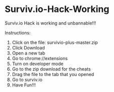 # Surviv.io-Hack-Working
Surviv.io Hack is working and unbannable!!!

Instructions:
1. Click on the file: survivio-plus-master.zip
2. Click Download
3. Open a new tab
4. Go to chrome://extensions
5. Turn on developer mode
6. Go to the zip download for the cheats
7. Drag the file to the tab that you opened
8. Go to surviv.io
9. Have Fun!!!
